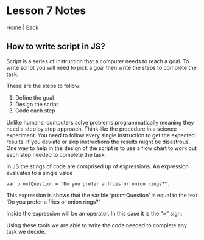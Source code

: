 # Lesson 7 Notes

[Home](/README.md) | [Back](/102-main/102TableofContents.md)

## How to write script in JS?

Script is a series of instruction that a computer needs to reach a goal. To write script you will need to pick a goal then write the steps to complete the task.

These are the steps to follow:

1.	Define the goal
1.	Design the script
1.	Code each step

Unlike humans, computers solve problems programmatically meaning they need a step by step approach. Think like the procedure in a science experiment. You need to follow every single instruction to get the expected results. If you deviate or skip instructions the results might be disastrous. One way to help in the design of the script is to use a flow chart to work out each step needed to complete the task. 

In JS the stings of code are comprised up of expressions. An expression evaluates to a single value

    var promtQuestion = "Do you prefer a fries or onion rings?”.

This expression is shows that the varible ‘promtQuestion’ is equal to the text ‘Do you prefer a fries or onion rings?’

Inside the expression will be an operator. In this case it is the “=” sign.

Using these tools we are able to write the code needed to complete any task we decide. 
